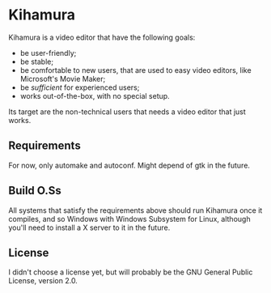 
Kihamura
========

Kihamura is a video editor that have the following goals:
* be user-friendly;
* be stable;
* be comfortable to new users, that are used to easy video editors, like
Microsoft's Movie Maker;
* be _sufficient_ for experienced users;
* works out-of-the-box, with no special setup.

Its target are the non-technical users that needs a video editor that
just works.

## Requirements
For now, only automake and autoconf. Might depend of gtk in the future.

## Build O.Ss
All systems that satisfy the requirements above should run Kihamura once it
compiles, and so Windows with Windows Subsystem for Linux, although you'll need
to install a X server to it in the future.

## License
I didn't choose a license yet, but will probably be the GNU General Public License,
version 2.0.
